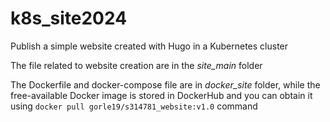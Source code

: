 # k8s_site2024
Publish a simple website created with Hugo in a Kubernetes cluster

The file related to website creation are in the *site_main* folder

The Dockerfile and docker-compose file are in *docker_site* folder, while the free-available Docker image is stored in DockerHub and you can obtain it using `docker pull gorle19/s314781_website:v1.0` command
